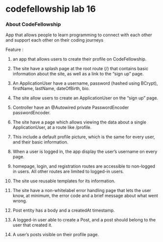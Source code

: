 # codefellowship lab 16

### About CodeFellowship
App that allows people to learn programming to connect with each other and support each other on their coding journeys


Feature : 

1. an app that allows users to create their profile on CodeFellowship.

2. The site have a splash page at the root route (/) that contains basic information about the site, as well as a link to the “sign up” page.

3. An ApplicationUser have a username, password (hashed using BCrypt), firstName, lastName, dateOfBirth, bio.

4. The site allow users to create an ApplicationUser on the “sign up” page.

5. Controller have an @Autowired private PasswordEncoder passwordEncoder.

6. The site have a page which allows viewing the data about a single ApplicationUser, at a route like /profile.

7. This include a default profile picture, which is the same for every user, and their basic information.

8. When a user is logged in, the app display the user’s username on every page.

9. homepage, login, and registration routes are accessible to non-logged in users. All other routes are limited to logged-in users.

10. The site use reusable templates for its information.

11. The site have a non-whitelabel error handling page that lets the user know, at minimum, the error code and a brief message about what went wrong.

12. Post entity has a body and a createdAt timestamp.

13. A logged-in user able to create a Post, and a post should belong to the user that created it.

14. A user’s posts visible on their profile page.